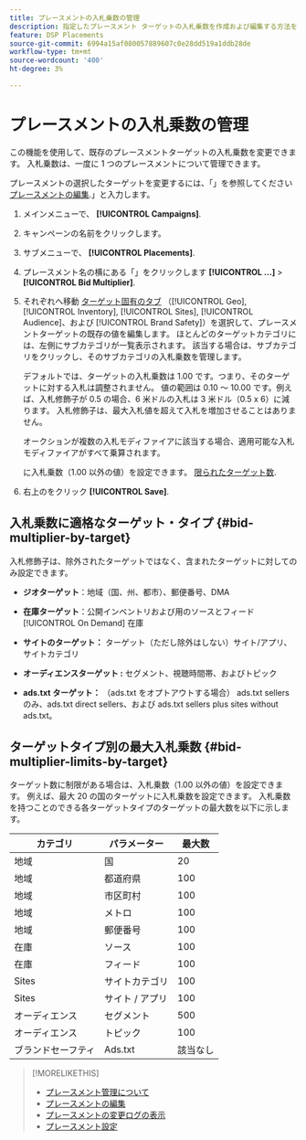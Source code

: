 ```yaml
---
title: プレースメントの入札乗数の管理
description: 指定したプレースメント ターゲットの入札乗数を作成および編集する方法を説明します。
feature: DSP Placements
source-git-commit: 6994a15af080057889607c0e28dd519a1ddb28de
workflow-type: tm+mt
source-wordcount: '400'
ht-degree: 3%

---
```


# プレースメントの入札乗数の管理

この機能を使用して、既存のプレースメントターゲットの入札乗数を変更できます。 入札乗数は、一度に 1 つのプレースメントについて管理できます。<!-- remove that line once we can edit multiple -->

プレースメントの選択したターゲットを変更するには、「」を参照してください[プレースメントの編集](/help/dsp/campaign-management/placements/placement-edit.md).」と入力します。

<!-- 
## Manage the Bid Multipliers for a Single Placement
-->

1. メインメニューで、 **[!UICONTROL Campaigns]**.

1. キャンペーンの名前をクリックします。

1. サブメニューで、 **[!UICONTROL Placements]**.

1. プレースメント名の横にある「」をクリックします  **[!UICONTROL ...]** > **[!UICONTROL Bid Multiplier]**.

1. それぞれへ移動 [ターゲット固有のタブ](#bid-multiplier-by-target) （[!UICONTROL Geo], [!UICONTROL Inventory], [!UICONTROL Sites], [!UICONTROL Audience]、および [!UICONTROL Brand Safety]）を選択して、プレースメントターゲットの既存の値を編集します。 ほとんどのターゲットカテゴリには、左側にサブカテゴリが一覧表示されます。 該当する場合は、サブカテゴリをクリックし、そのサブカテゴリの入札乗数を管理します。

   デフォルトでは、ターゲットの入札乗数は 1.00 です。つまり、そのターゲットに対する入札は調整されません。 値の範囲は 0.10 ～ 10.00 です。例えば、入札修飾子が 0.5 の場合、6 米ドルの入札は 3 米ドル（0.5 x 6）に減ります。 入札修飾子は、最大入札値を超えて入札を増加させることはありません。

   オークションが複数の入札モディファイアに該当する場合、適用可能な入札モディファイアがすべて乗算されます。

   に入札乗数（1.00 以外の値）を設定できます。 [限られたターゲット数](#bid-multiplier-limits-by-target).

1. 右上のをクリック **[!UICONTROL Save]**.

## 入札乗数に適格なターゲット・タイプ {#bid-multiplier-by-target}

入札修飾子は、除外されたターゲットではなく、含まれたターゲットに対してのみ設定できます。

* **ジオターゲット**：地域（国、州、都市）、郵便番号、DMA

* **在庫ターゲット**：公開インベントリおよび用のソースとフィード [!UICONTROL On Demand] 在庫

* **サイトのターゲット：** ターゲット（ただし除外はしない）サイト/アプリ、サイトカテゴリ

* **オーディエンスターゲット :** セグメント、視聴時間帯、およびトピック

* **ads.txt ターゲット：** （ads.txt をオプトアウトする場合） ads.txt sellers のみ、ads.txt direct sellers、および ads.txt sellers plus sites without ads.txt。

## ターゲットタイプ別の最大入札乗数 {#bid-multiplier-limits-by-target}

ターゲット数に制限がある場合は、入札乗数（1.00 以外の値）を設定できます。 例えば、最大 20 の国のターゲットに入札乗数を設定できます。 入札乗数を持つことのできる各ターゲットタイプのターゲットの最大数を以下に示します。

| カテゴリ | パラメーター | 最大数 |
| -------- | --------- | ----- |
| 地域 | 国 | 20 |
| 地域 | 都道府県 | 100 |
| 地域 | 市区町村 | 100 |
| 地域 | メトロ | 100 |
| 地域 | 郵便番号 | 100 |
| 在庫 | ソース | 100 |
| 在庫 | フィード | 100 |
| Sites | サイトカテゴリ | 100 |
| Sites | サイト / アプリ | 100 |
| オーディエンス | セグメント | 500 |
| オーディエンス | トピック | 100 |
| ブランドセーフティ | Ads.txt | 該当なし |

>[!MORELIKETHIS]
>
>* [プレースメント管理について](placement-about.md)
>* [プレースメントの編集](placement-edit.md)
>* [プレースメントの変更ログの表示](placement-change-log.md)
>* [プレースメント設定](placement-settings.md)
